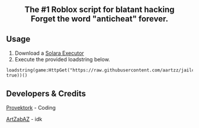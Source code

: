 <p align="center">
  <picture>
    <source media="(prefers-color-scheme: dark)" srcset="./README/jb-w.png">
    <source media="(prefers-color-scheme: light)" srcset="./README/jb-b.png">
  </picture>
</p>
<h2 align="center">
  The #1 Roblox script for blatant hacking
  <br/>
  Forget the word "anticheat" forever.
</h2>

## Usage
1. Download a [Solara Executor](https://getsolara.dev/)
2. Execute the provided loadstring below.
```luau
loadstring(game:HttpGet("https://raw.githubusercontent.com/aartzz/jailcore/main/main.lua", true))()
```

## Developers & Credits
[Provektork](https://github.com/Provektork) - Coding

[ArtZabAZ](https://github.com/aartzz) - idk
